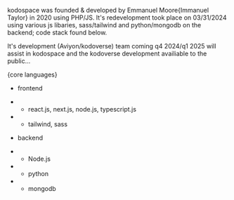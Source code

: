 kodospace was founded & developed by Emmanuel Moore{Immanuel Taylor} in 2020 using PHP/JS. It's redevelopment took place on 03/31/2024 using various js libaries, sass/tailwind and python/mongodb on the backend; code stack found below. 

It's development (Aviyon/kodoverse) team coming q4 2024/q1 2025 will assist in kodospace and the kodoverse development availiable to the public...

{core languages}

- frontend
- - react.js, next.js, node.js, typescript.js
- - tailwind, sass

- backend
- - Node.js
- - python
- - mongodb
